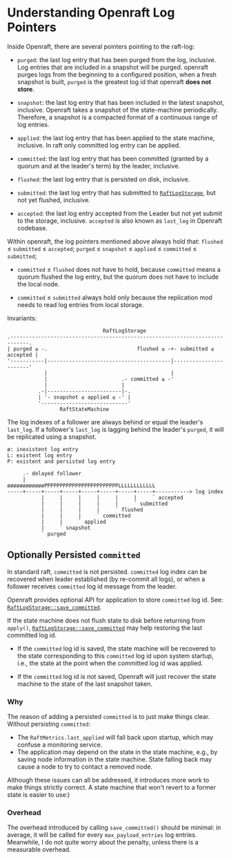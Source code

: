 # Understanding Openraft Log Pointers

Inside Openraft, there are several pointers pointing to the raft-log:

- `purged`:    the last log entry that has been purged from the log, inclusive.
  Log entries that are included in a snapshot will be purged.
  openraft purges logs from the beginning to a configured position, when a fresh snapshot is built,
  `purged` is the greatest log id that openraft **does not store**.

- `snapshot`:  the last log entry that has been included in the latest snapshot, inclusive.
  Openraft takes a snapshot of the state-machine periodically.
  Therefore, a snapshot is a compacted format of a continuous range of log entries.

- `applied`:   the last log entry that has been applied to the state machine, inclusive.
  In raft only committed log entry can be applied.

- `committed`: the last log entry that has been committed (granted by a quorum and at the leader's term) by the leader, inclusive.

- `flushed`:  the last log entry that is persisted on disk, inclusive.

- `submitted`: the last log entry that has submitted to [`RaftLogStorage`], but not yet flushed, inclusive.

- `accepted`: the last log entry accepted from the Leader but not yet submit to the storage, inclusive.
  `accepted` is also known as `last_log` in Openraft codebase.

Within openraft, the log pointers mentioned above always hold that:
`flushed` ≤ `submitted` ≤ `accepted`;
`purged` ≤ `snapshot` ≤ `applied` ≤ `committed` ≤ `submitted`;

- `committed` ≤ `flushed` does not have to hold,
  because `committed` means a quorum flushed the log entry,
  but the quorum does not have to include the local node.

- `committed` ≤ `submitted` always hold
  only because the replication mod needs to read log entries from local storage.

Invariants:

```text
                               RaftLogStorage
.----------------------------------------------------------------------------.
| purged ≤ -.                             flushed ≤ -+- submitted ≤ accepted |
'-----------|----------------------------------------|-----------------------'
            |                                        |
            |                        .- committed ≤ -'
            |                        |
          .-|------------------------|-.
          | '- snapshot ≤ applied ≤ -' |
          '----------------------------'
                 RaftStateMachine
```

The log indexes of a follower are always behind or equal the leader's `last_log`.
If a follower's `last_log` is lagging behind the leader's `purged`, it will be replicated using a snapshot.

```text
ø: inexistent log entry
L: existent log entry
P: existent and persisted log entry

     .- delayed follower
     |
øøøøøøøøøøøøPPPPPPPPPPPPPPPPPPPPPPPPLLLLLLLLLLLL
-----+-----+-----+-----+-----+-----+-----+-----+-----------> log index
           |     |     |     |     |     |     ` accepted
           |     |     |     |     |     ` submitted
           |     |     |     |     ` flushed
           |     |     |     ` committed
           |     |     ` applied
           |     ` snapshot
           ` purged
```

## Optionally Persisted `committed`

In standard raft, `committed` is not persisted.
`committed` log index can be recovered when leader established (by re-commit all logs),
or when a follower receives `committed` log id message from the leader.

Openraft provides optional API for application to store `committed` log id.
See: [`RaftLogStorage::save_committed`].

If the state machine does not flush state to disk before returning from `apply()`,
[`RaftLogStorage::save_committed`] may help restoring the last committed log id.

- If the `committed` log id is saved, the state machine will be recovered to the state
  corresponding to this `committed` log id upon system startup, i.e., the state at the point
  when the committed log id was applied.

- If the `committed` log id is not saved, Openraft will just recover the state machine to
  the state of the last snapshot taken.

### Why

The reason of adding a persisted `committed` is to just make things clear.
Without persisting `committed`:

- The `RaftMetrics.last_applied` will fall back upon startup, which may confuse a monitoring service.
- The application may depend on the state in the state machine, e.g., by saving node information in the state machine. State falling back may cause a node to try to contact a removed node.

Although these issues can all be addressed, it introduces more work to make things strictly correct.
A state machine that won't revert to a former state is easier to use:)

### Overhead

The overhead introduced by calling `save_committed()` should be minimal: in average, it will be called for every `max_payload_entries` log entries.
Meanwhile, I do not quite worry about the penalty, unless there is a measurable overhead.

[`RaftLogStorage`]: `crate::storage::RaftLogStorage`
[`RaftLogStorage::save_committed`]: `crate::storage::RaftLogStorage::save_committed`
